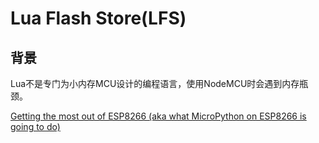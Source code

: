# Lua Flash Store(LFS)

## 背景
Lua不是专门为小内存MCU设计的编程语言，使用NodeMCU时会遇到内存瓶颈。

[Getting the most out of ESP8266 (aka what MicroPython on ESP8266 is going to do)](https://www.kickstarter.com/projects/214379695/micropython-on-the-esp8266-beautifully-easy-iot/posts/1501224)
